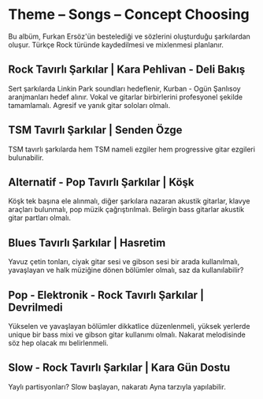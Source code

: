 # Theme – Songs – Concept Choosing

Bu albüm, Furkan Ersöz'ün bestelediği ve sözlerini oluşturduğu şarkılardan oluşur. Türkçe Rock türünde kaydedilmesi ve mixlenmesi planlanır. 

## Rock Tavırlı Şarkılar | Kara Pehlivan - Deli Bakış
Sert şarkılarda Linkin Park soundları hedeflenir, Kurban - Ogün Şanlısoy aranjmanları hedef alınır. Vokal ve gitarlar birbirlerini profesyonel şekilde tamamlamalı. Agresif ve yanık gitar soloları olmalı.

## TSM Tavırlı Şarkılar | Senden Özge
TSM tavırlı şarkılarda hem TSM nameli ezgiler hem progressive gitar ezgileri bulunabilir.

## Alternatif - Pop Tavırlı Şarkılar | Köşk
Köşk tek başına ele alınmalı, diğer şarkılara nazaran akustik gitarlar, klavye araçları bulunmalı, pop müzik çağrıştırılmalı. Belirgin bass gitarlar akustik gitar partları olmalı.

## Blues Tavırlı Şarkılar | Hasretim
Yavuz çetin tonları, ciyak gitar sesi ve gibson sesi bir arada kullanılmalı, yavaşlayan ve halk müziğine dönen bölümler olmalı, saz da kullanılabilir?

## Pop - Elektronik - Rock Tavırlı Şarkılar | Devrilmedi
Yükselen ve yavaşlayan bölümler dikkatlice düzenlenmeli, yüksek yerlerde unique bir bass mixi ve gibson gitar kullanımı olmalı. Nakarat melodisinde söz hep olacak mı belirlenmeli.

## Slow - Rock Tavırlı Şarkılar | Kara Gün Dostu
Yaylı partisyonları? Slow başlayan, nakaratı Ayna tarzıyla yapılabilir.
